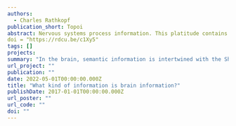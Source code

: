 ```yaml
---
authors:
  - Charles Rathkopf
publication_short: Topoi
abstract: Nervous systems process information. This platitude contains an interesting ambiguity between multiple senses of the term “information.” According to a popular thought, the ambiguity is best resolved by reserving semantic concepts of information for the explication of neural activity at a high level of organization, and quantitative concepts of information for the explication of neural activity at a low level of organization. This article articulates the justification behind this view, and concludes that it is an oversimplification. An analysis of the meaning of claims about Shannon information rates in the spiking activity of neurons is then developed. On the basis of that analysis, it is shown that quantitative conceptions of information are more intertwined with semantic concepts than they seem to be, and, partially for that reason, are also more philosophically interesting. 
doi = "https://rdcu.be/c1Xy5"
tags: []
projects:
summary: "In the brain, semantic information is intertwined with the Shannon information."
url_project: ""
publication: ""
date: 2022-05-01T00:00:00.000Z
title: "What kind of information is brain information?"
publishDate: 2017-01-01T00:00:00.000Z
url_poster: ""
url_code: ""
doi: ""
---
```

